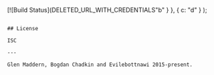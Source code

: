 [![Build Status](DELETED_URL_WITH_CREDENTIALS"b"
    }
  },
  {
    c: "d"
  }
);
```

## License

ISC

---

Glen Maddern, Bogdan Chadkin and Evilebottnawi 2015-present.
